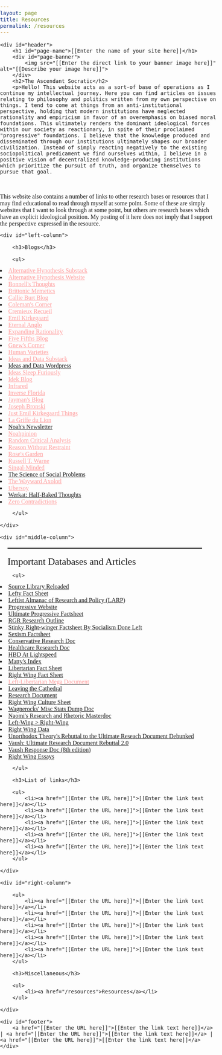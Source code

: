 ```yaml
---
layout: page
title: Resources
permalink: /resources
---
```


<!DOCTYPE HTML PUBLIC "-//W3C//DTD HTML 4.01 Transitional//EN"
"http://www.w3.org/TR/html4/loose.dtd">
<html>
<head>
<meta http-equiv="Content-Type" content="text/html; charset=utf-8" >
<title>The Ascendant Socratic Blog</title>
<meta name="description" content="[[Enter your site description here]]" >
<meta name="keywords" content="[[Enter 5 to 10 keywords or phrases separated by commas]]" >
<style>
/*** reset ***/
html, body, div, span, h1, h2, h3, p, a, img, strong, ol, ul, li { margin: 0; padding: 0; border: 0; outline: 0; font-weight: inherit; font-style: inherit; font-size: 100%;	font-family: inherit; vertical-align: baseline; }

img {border: 0;}

/*** universal ***/

a {color: blue; font-weight: bold; text-decoration: none;}
	a:hover {text-decoration: underline;}

p {line-height: 1.3em}
	
ul, ol {margin: 0 40px 0 20px; list-style-type: none}
	ul li {margin: 0 0 0.8em; line-height: 1.3em}

h1 {margin: 10px auto; max-width: 1000px; font-size: 2.4em}
h3 {margin: 20px 40px 10px 20px; padding: 20px 0 0 0; border-top: 2px solid black; font-size: 1.6em}

/** main **/

body {font-size: 85%; font-family: Arial, Helvetica, sans-serif; line-height: 1; background-color: #FFFFE0}

#header {width: 100%; float: left; padding: 10px 0; text-align: center; border-bottom: 2px solid black}
	#header h1#page-name {margin: 0; font-size: 1px; text-indent: -9999px}
	#header h2 {max-width: 1000px; margin: 20px auto 0; padding: 10px 0 0 0; border-top: 2px solid black; font-size: 1.8em}
	#header p {margin: 0 auto 10px auto; padding: 20px 0 ;  max-width: 1000px; text-align: left}
		#header p img {float: left; margin: 0 8px 8px 0; max-width: 200px}
	#header span {max-width: 1000px; font-size: 1.2em; margin: 0 auto; padding: 10px 0 0 0; display: block; border-top: 2px solid black; font-weight: bold; text-align: center; clear: both}

#left-column, #middle-column, #right-column {float: left; margin: 20px 0; }	
#left-column {width: 33%}
#middle-column {width: 33%} 
#right-column {width: 33%}

#footer {width: 100%; float: left; padding: 20px 0; text-align: center; font-size: 0.9em;}

</style>
</head>

<body>

	<div id="header">
    	<h1 id="page-name">[[Enter the name of your site here]]</h1>
    	<div id="page-banner">
        	<img src="[[Enter the direct link to your banner image here]]" alt="[[Describe your image here]]">
        </div>
        <h2>The Ascendant Socratic</h2>
        <p>Hello! This website acts as a sort-of base of operations as I continue my intellectual journey. Here you can find articles on issues relating to philosophy and politics written from my own perspective on things. I tend to come at things from an anti-institutional perspective, holding that modern institutions have neglected rationality and empiricism in favor of an overemphasis on biased moral foundations. This ultimately renders the dominant ideological forces within our society as reactionary, in spite of their proclaimed "progressive" foundations. I believe that the knowledge produced and disseminated through our institutions ultimately shapes our broader civilization. Instead of simply reacting negatively to the existing sociopolitical predicament we find ourselves within, I believe in a positive vision of decentralized knowledge-producing institutions which prioritize the pursuit of truth, and organize themselves to pursue that goal.
</br></br>
This website also contains a number of links to other research bases or resources that I may find educational to read through myself at some point. Some of these are simply websites that I want to look through at some point, but others are research bases which have an explicit ideological position. My posting of it here does not imply that I support the perspective expressed in the resource.</p>
    </div>
    
    <div id="left-column">

        <h3>Blogs</h3>
        
        <ul>

<li><a href="https://thealternativehypothesis.substack.com/archive" style="color: #ff9b9b;">Alternative Hypothesis Substack</a></li>
<li><a href="https://web.archive.org/web/20220531093112/https://thealternativehypothesis.org/index.php/about-the-alternative-hypothesis/" style="color: #ff9b9b;">Alternative Hypothesis Website</a></li>
<li><a href="https://destinygg.substack.com/" style="color: #ff9b9b;">Bonnell's Thoughts</a></li>
<li><a href="https://brittonicmemetics.wordpress.com/" style="color: #ff9b9b;">Brittonic Memetics</a></li>
<li><a href="https://callieburt.org/" style="color: #ff9b9b;">Callie Burt Blog</a></li>
<li><a href="https://colemanhughes.substack.com/" style="color: #ff9b9b;">Coleman's Corner</a></li>
<li><a href="https://www.cremieux.xyz/" style="color: #ff9b9b;">Cremieux Recueil</a></li>
<li><a href="https://front.emilkirkegaard.dk/" style="color: #ff9b9b;">Emil Kirkegaard</a></li>
<li><a href="https://eternalanglo.com/" style="color: #ff9b9b;">Eternal Anglo</a></li>
<li><a href="https://expandingrationality.substack.com/" style="color: #ff9b9b;">Expanding Rationality</a></li>
<li><a href="https://fivefifthsblog.substack.com/" style="color: #ff9b9b;">Five Fifths Blog</a></li>
<li><a href="https://gnew.substack.com/archive" style="color: #ff9b9b;">Gnew's Corner</a></li>
<li><a href="https://humanvarieties.org/" style="color: #ff9b9b;">Human Varieties</a></li>
<li><a href="https://seanlast.substack.com/archive" style="color: #ff9b9b;">Ideas and Data Substack</a></li>
<li><a href="https://ideasanddata.wordpress.com/">Ideas and Data Wordpress</a></li>
<li><a href="https://ideassleepfuriously.substack.com/" style="color: #ff9b9b;">Ideas Sleep Furiously</a></li>
<li><a href="https://medium.com/@Idek" style="color: #ff9b9b;">Idek Blog</a></li>
<li><a href="https://substack.com/@infrared" style="color: #ff9b9b;">Infrared</a></li>
<li><a href="https://inverseflorida.substack.com/" style="color: #ff9b9b;">Inverse Florida</a></li>
<li><a href="https://jaymans.wordpress.com/" style="color: #ff9b9b;">Jayman's Blog</a></li>
<li><a href="https://substack.com/@josephbronski" style="color: #ff9b9b;">Joseph Bronski</a></li>
<li><a href="https://kirkegaard.substack.com/" style="color: #ff9b9b;">Just Emil Kirkegaard Things</a></li>
<li><a href="http://www.lagriffedulion.f2s.com/index.html" style="color: #ff9b9b;">La Griffe du Lion</a></li>
<li><a href="https://noahcarl.substack.com/archive?sort=new">Noah's Newsletter</a></li>
<li><a href="https://www.noahpinion.blog/archive" style="color: #ff9b9b;">Noahpinion</a></li>
<li><a href="https://randomcriticalanalysis.com/" style="color: #ff9b9b;">Random Critical Analysis</a></li>
<li><a href="https://reasonwithoutrestraint.com/" style="color: #ff9b9b;">Reason Without Restraint</a></li>
<li><a href="https://rosewrist.substack.com/" style="color: #ff9b9b;">Rose's Garden</a></li>
<li><a href="https://russellwarne.com/" style="color: #ff9b9b;">Russell T. Warne</a></li>
<li><a href="https://jessesingal.substack.com/?utm_source=homepage_recommendations&utm_campaign=1111741" style="color: #ff9b9b;">Singal-Minded</a></li>
<li><a href="https://scienceofsocialproblems.com/blog/">The Science of Social Problems</a></li>
<li><a href="https://thewaywardaxolotl.blogspot.com/" style="color: #ff9b9b;">The Wayward Axolotl</a></li>
<li><a href="https://ubersoy.substack.com/" style="color: #ff9b9b;">Ubersoy</a></li>
<li><a href="https://werkat.substack.com/">Werkat: Half-Baked Thoughts</a></li>
<li><a href="https://zerocontradictions.net/" style="color: #ff9b9b;">Zero Contradictions</a></li>

        </ul>
        
    </div>
    
    <div id="middle-column">

<h3>Important Databases and Articles</h3>

        <ul>   

<li><a href="https://the-source-library.github.io/">Source Library Reloaded</a></li>
        <li><a href="https://docs.google.com/document/d/1sLgLinCmSZP7QbXoVjZCkY89cNJ8MIawX2ycCzbnCmY/edit">Lefty Fact Sheet</a></li>
        <li><a href="https://docs.google.com/document/d/1mQhMGz6SeDPXJjkNcO8FuNsTaA6Q5McAxTw6VqQ1dPs/edit">Leftist Almanac of Research and Policy (LARP)</a></li>
        <li><a href="https://sites.google.com/view/matteristheminimum/home?authuser=0">Progressive Website</a></li>
        <li><a href="https://docs.google.com/document/d/1xNUNfQddTaEc3SA9LU2ByeQ-1zT_s4qi-HVqLqwYhFQ/edit">Ultimate Progressive Factsheet</a></li>
        <li><a href="https://docs.google.com/document/d/1BRV3U0HHE40XlgFoM2wlzeb6vqjTgYms/mobilebasic">RGR Research Outline</a></li>
        <li><a href="https://socdoneleft.github.io/stinky_rightwinger_factsheet.html">Stinky Right-winger Factsheet By Socialism Done Left</a></li>
        <li><a href="https://docs.google.com/document/d/1RDnpCSIghRBlsXoY-YOG3jtfG7ELEkn995KkC0OqHro/edit#">Sexism Factsheet</a></li>
        <li><a href="https://docs.google.com/document/d/1mqemiW_rBw8e7KsxkpdLEmFJ9ynnrVS-OU1XL7Y2QB0/edit#">Conservative Research Doc</a></li>
        <li><a href="https://docs.google.com/document/d/1-xDTcHLU2LMN9R70bjrLPVlgwy5dX5V5NGCcvjRTZc0/edit">Healthcare Research Doc</a></li>
        <li><a href="https://not-equal.org/HBDAtLightSpeed.pdf">HBD At Lightspeed</a></li>
        <li><a href="https://drive.google.com/file/d/1h4dbFRlFGfLKwpQM51TL3pgnN77C_gLq/view">Matty&apos;s Index</a></li>
        <li><a href="https://docs.google.com/document/d/1f4MupVrgz_YcsDXGOdTHyOBDVBEn_s_IVgqyrURvPX4/edit">Libertarian Fact Sheet</a></li>
        <li><a href="https://docs.google.com/document/d/10i7GdDU_TFMybmxokyXdMjvhJTqC4Tk-TM3pUGhoPdI/edit">Right Wing Fact Sheet</a></li>
        <li><a href="https://docs.google.com/document/d/1baYefN-5_dVLsAh4mBrKYKImdRD5mNloM4VtHx71NzU/edit"><span style="color: rgb(255, 155, 155);">Left-Libertarian Mega Document</span></a></li>
        <li><span style="color: rgb(255, 155, 155);"><a href="https://temora.neocities.org/b/TALAU3.pdf">Leaving the Cathedral</a></span></li>
        <li><span style="color: rgb(255, 155, 155);"><a href="https://docs.google.com/document/d/1PKDABLjgkWS8e4ShiIcCF8I0P7spKSUet9LnKdpPQWA/edit#">Research Document</a></span></li>
        <li><span style="color: rgb(255, 155, 155);"><a href="https://docs.google.com/document/d/17xxkugV38ZjTWLTbZZGt2wy2d0Sp4tl4F9vwGNhiLYI/edit#">Right Wing Culture Sheet</a></span></li>
        <li><span style="color: rgb(255, 155, 155);"><a href="https://files.catbox.moe/4ql5qv.pdf">Wagnerocks&apos; Misc Stats Dump Doc</a></span></li>
        <li><span style="color: rgb(255, 155, 155);"><a href="https://docs.google.com/document/d/1WZBpR9Ll3lNi7-ig8FvB2grMlhsmRZNa34cROGK2rEE/edit">Naomi&apos;s Research and Rhetoric Masterdoc</a></span></li>
        <li><span style="color: rgb(255, 155, 155);"><a href="https://docs.google.com/document/d/16pRhvX51OQkQnt2eiuBU9vZ5RH0Gnla55S3qad37qUg/mobilebasic">Left-Wing &gt; Right-Wing</a></span></li>
        <li><span style="color: rgb(255, 155, 155);"><a href="https://rightwingdata.cf/?i=1">Right Wing Data</a></span></li>
        <li><span style="color: rgb(255, 155, 155);"><a href="https://docs.google.com/document/d/1-iaG91cE0vT-21OPV0kZPu7lN3PsPtMs8yvobjtov64/edit#">Unorthodox Theory&apos;s Rebuttal to the Ultimate Reseach Document Debunked</a></span></li>
        <li><span style="color: rgb(255, 155, 155);"><a href="https://raceandconflicts.home.blog/2021/03/30/vaush-response-2/">Vaush: Ultimate Research Document Rebuttal 2.0</a></span></li>
        <li><span style="color: rgb(255, 155, 155);"><a href="https://docs.google.com/document/d/1bT_Q3TXZX0ZjnNS_QMsR-MEPut7S5EIkFeAkIO7vEGI/edit">Vaush Response Doc (8th edition)</a></span></li>
        <li><span style="color: rgb(255, 155, 155);"><a href="https://rightwingessays.wordpress.com/">Right Wing Essays</a></span></li>

    	</ul>
        
        <h3>List of links</h3>

        <ul>
            <li><a href="[[Enter the URL here]]">[[Enter the link text here]]</a></li>
			<li><a href="[[Enter the URL here]]">[[Enter the link text here]]</a></li>
			<li><a href="[[Enter the URL here]]">[[Enter the link text here]]</a></li>
			<li><a href="[[Enter the URL here]]">[[Enter the link text here]]</a></li>
			<li><a href="[[Enter the URL here]]">[[Enter the link text here]]</a></li>
        </ul>

    </div>
    
    <div id="right-column">
    
    	<ul>    
            <li><a href="[[Enter the URL here]]">[[Enter the link text here]]</a></li>
			<li><a href="[[Enter the URL here]]">[[Enter the link text here]]</a></li>
			<li><a href="[[Enter the URL here]]">[[Enter the link text here]]</a></li>
			<li><a href="[[Enter the URL here]]">[[Enter the link text here]]</a></li>
			<li><a href="[[Enter the URL here]]">[[Enter the link text here]]</a></li>
        </ul>
        
        <h3>Miscellaneous</h3>

        <ul>
            <li><a href="/resources">Resources</a></li>
        </ul>

    </div>
    
    <div id="footer">
		<a href="[[Enter the URL here]]">[[Enter the link text here]]</a> | <a href="[[Enter the URL here]]">[[Enter the link text here]]</a> | <a href="[[Enter the URL here]]">[[Enter the link text here]]</a>
    </div>
    
</body>
</html>
